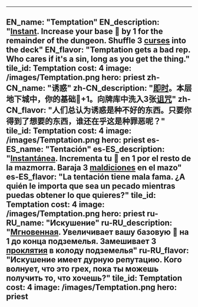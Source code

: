 ---

EN_name: "Temptation"
EN_description: "<u><u>Instant</u></u>. Increase your base 🔸 by 1 for the remainder of the dungeon. Shuffle 3 <u>curses</u> into the deck"
EN_flavor: "Temptation gets a bad rep. Who cares if it's a sin, long as you get the thing."
tile_id: Temptation
cost: 4
image: /images/Temptation.png
hero: priest
zh-CN_name: "诱惑"
zh-CN_description: "<u><u>即时</u></u>。本层地下城中，你的基础🔸+1。向牌库中洗入3张<u>诅咒</u>"
zh-CN_flavor: "人们总认为诱惑是种不好的东西。只要你得到了想要的东西，谁还在乎这是种罪恶呢？"
tile_id: Temptation
cost: 4
image: /images/Temptation.png
hero: priest
es-ES_name: "Tentación"
es-ES_description: "<u><u>Instantánea</u></u>. Incrementa tu 🔸 en 1 por el resto de la mazmorra. Baraja 3 <u>maldiciones</u> en el mazo"
es-ES_flavor: "La tentación tiene mala fama. ¿A quién le importa que sea un pecado mientras puedas obtener lo que quieres?"
tile_id: Temptation
cost: 4
image: /images/Temptation.png
hero: priest
ru-RU_name: "Искушение"
ru-RU_description: "<u><u>Мгновенная</u></u>. Увеличивает вашу базовую 🔸 на 1 до конца подземелья. Замешивает 3 <u>проклятия</u> в колоду подземелья"
ru-RU_flavor: "Искушение имеет дурную репутацию. Кого волнует, что это грех, пока ты можешь получить то, что хочешь?"
tile_id: Temptation
cost: 4
image: /images/Temptation.png
hero: priest
---